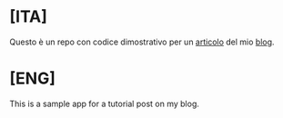 
# [ITA]
Questo è un repo con codice dimostrativo per un [articolo](https://www.raffaelespataro.it/posts/generale/fullstack-datascience-project-tutorial-parte-2/) del mio [blog](https://www.raffaelespataro.it/).

# [ENG]
This is a sample app for a tutorial post on my blog. 

